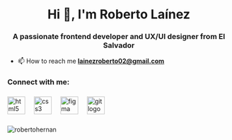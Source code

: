 <h1 align="center">Hi 👋, I'm Roberto Laínez</h1>
<h3 align="center">A passionate frontend developer and UX/UI designer from El Salvador</h3>

- 📫 How to reach me **lainezroberto02@gmail.com**

<h3 align="left">Connect with me:</h3>
<p align="left">
</p>

###

<div align="left">
  <img src="https://cdn.jsdelivr.net/gh/devicons/devicon/icons/html5/html5-original.svg" height="40" alt="html5 logo"  />
  <img width="12" />
  <img src="https://cdn.jsdelivr.net/gh/devicons/devicon/icons/css3/css3-original.svg" height="40" alt="css3 logo"  />
  <img width="12" />
  <img src="https://cdn.jsdelivr.net/gh/devicons/devicon/icons/figma/figma-original.svg" height="40" alt="figma logo"  />
  <img width="12" />
  <img src="https://cdn.jsdelivr.net/gh/devicons/devicon/icons/git/git-original.svg" height="40" alt="git logo"  />
  <img width="12" />
</div>

###

<p><img align="center" src="https://github-readme-stats.vercel.app/api/top-langs?username=robertohernan&show_icons=true&locale=en&layout=compact" alt="robertohernan" /></p>
